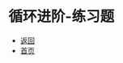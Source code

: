 # 循环进阶-练习题

- [返回](https://code.aliyun.com/kangxianghui/studywrod/tree/master/%E5%A4%A7%E4%BA%8C%E5%AD%A6%E4%B9%A0%E7%9F%A5%E8%AF%86%E7%82%B9/java)
- [首页](https://code.aliyun.com/kangxianghui/studywrod/tree/master)